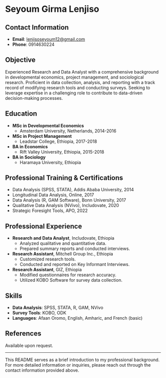 # Seyoum Girma Lenjiso

## Contact Information
- **Email**: lenjisoseyoum12@gmail.com  
- **Phone**: 0914630224

## Objective
Experienced Research and Data Analyst with a comprehensive background in developmental economics, project management, and sociological research. Proficient in data collection, analysis, and reporting with a track record of modifying research tools and conducting surveys. Seeking to leverage expertise in a challenging role to contribute to data-driven decision-making processes.

## Education
- **MSc in Developmental Economics**
  - Amsterdam University, Netherlands, 2014-2016
- **MSc in Project Management**
  - Leadstar College, Ethiopia, 2017-2018
- **BA in Economics**
  - Rift Valley University, Ethiopia, 2015-2018
- **BA in Sociology**
  - Haramaya University, Ethiopia

## Professional Training & Certifications
- Data Analysis (SPSS, STATA), Addis Ababa University, 2014
- Longitudinal Data Analysis, Online, 2017
- Data Analysis (R, GAM Software), Bonn University, 2017
- Qualitative Data Analysis (NVivo), Includovate, 2020
- Strategic Foresight Tools, APO, 2022

## Professional Experience
- **Research and Data Analyst**, Includovate, Ethiopia  
  - Analyzed qualitative and quantitative data.  
  - Prepared summary reports and conducted interviews.
- **Research Assistant**, Mitchell Group Inc., Ethiopia  
  - Customized research tools.  
  - Conducted and reported on Key Informant Interviews.
- **Research Assistant**, GIZ, Ethiopia  
  - Modified questionnaires for research accuracy.  
  - Utilized KOBO Software for survey data collection.

## Skills
- **Data Analysis**: SPSS, STATA, R, GAM, NVivo
- **Survey Tools**: KOBO, ODK
- **Languages**: Afaan Oromo, English, Amharic, and French (basic)

## References
Available upon request.

---

This README serves as a brief introduction to my professional background. For more detailed information or inquiries, please reach out through the contact information provided above.
